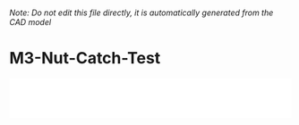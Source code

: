###### Note: Do not edit this file directly, it is automatically generated from the CAD model

# M3-Nut-Catch-Test

![](/project.svg)

